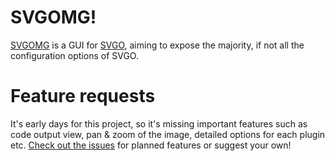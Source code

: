 # SVGOMG!

[SVGOMG](https://jakearchibald.github.io/svgomg/) is a GUI for [SVGO](https://github.com/svg/svgo), aiming to expose the majority, if not all the configuration options of SVGO.

# Feature requests

It's early days for this project, so it's missing important features such as code output view, pan & zoom of the image, detailed options for each plugin etc. [Check out the issues](https://github.com/jakearchibald/svgomg/issues) for planned features or suggest your own!